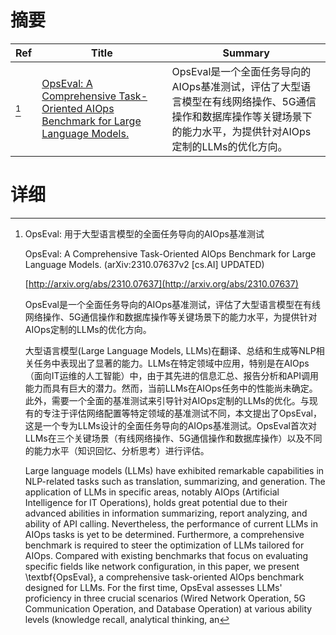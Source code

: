# 摘要

| Ref | Title | Summary |
| --- | --- | --- |
| [^1] | [OpsEval: A Comprehensive Task-Oriented AIOps Benchmark for Large Language Models.](http://arxiv.org/abs/2310.07637) | OpsEval是一个全面任务导向的AIOps基准测试，评估了大型语言模型在有线网络操作、5G通信操作和数据库操作等关键场景下的能力水平，为提供针对AIOps定制的LLMs的优化方向。 |

# 详细

[^1]: OpsEval: 用于大型语言模型的全面任务导向的AIOps基准测试

    OpsEval: A Comprehensive Task-Oriented AIOps Benchmark for Large Language Models. (arXiv:2310.07637v2 [cs.AI] UPDATED)

    [http://arxiv.org/abs/2310.07637](http://arxiv.org/abs/2310.07637)

    OpsEval是一个全面任务导向的AIOps基准测试，评估了大型语言模型在有线网络操作、5G通信操作和数据库操作等关键场景下的能力水平，为提供针对AIOps定制的LLMs的优化方向。

    

    大型语言模型(Large Language Models, LLMs)在翻译、总结和生成等NLP相关任务中表现出了显著的能力。LLMs在特定领域中应用，特别是在AIOps（面向IT运维的人工智能）中，由于其先进的信息汇总、报告分析和API调用能力而具有巨大的潜力。然而，当前LLMs在AIOps任务中的性能尚未确定。此外，需要一个全面的基准测试来引导针对AIOps定制的LLMs的优化。与现有的专注于评估网络配置等特定领域的基准测试不同，本文提出了OpsEval，这是一个专为LLMs设计的全面任务导向的AIOps基准测试。OpsEval首次对LLMs在三个关键场景（有线网络操作、5G通信操作和数据库操作）以及不同的能力水平（知识回忆、分析思考）进行评估。

    Large language models (LLMs) have exhibited remarkable capabilities in NLP-related tasks such as translation, summarizing, and generation. The application of LLMs in specific areas, notably AIOps (Artificial Intelligence for IT Operations), holds great potential due to their advanced abilities in information summarizing, report analyzing, and ability of API calling. Nevertheless, the performance of current LLMs in AIOps tasks is yet to be determined. Furthermore, a comprehensive benchmark is required to steer the optimization of LLMs tailored for AIOps. Compared with existing benchmarks that focus on evaluating specific fields like network configuration, in this paper, we present \textbf{OpsEval}, a comprehensive task-oriented AIOps benchmark designed for LLMs. For the first time, OpsEval assesses LLMs' proficiency in three crucial scenarios (Wired Network Operation, 5G Communication Operation, and Database Operation) at various ability levels (knowledge recall, analytical thinking, an
    

